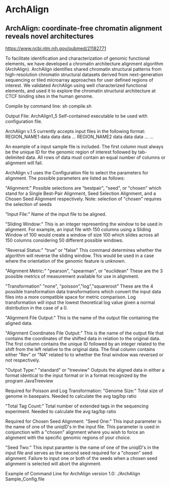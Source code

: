 # ArchAlign
## ArchAlign: coordinate-free chromatin alignment reveals novel architectures

https://www.ncbi.nlm.nih.gov/pubmed/21182771

To facilitate identification and characterization of genomic functional elements, we have developed a chromatin architecture alignment algorithm (ArchAlign). ArchAlign identifies shared chromatin structural patterns from high-resolution chromatin structural datasets derived from next-generation sequencing or tiled microarray approaches for user defined regions of interest. We validated ArchAlign using well characterized functional elements, and used it to explore the chromatin structural architecture at CTCF binding sites in the human genome. 

Compile by command line:
sh compile.sh

Output File: ArchAlign1_5
Self-contained executable to be used with configuration file.

ArchAlign v.1.5 currently accepts input files in the following format:
REGION_NAME1	data	data	data	...
REGION_NAME2	data	data	data	...
...

An example of a input sample file is included. The first column must always be
the unique ID for the genomic region of interest followed by tab-delimited data.
All rows of data must contain an equal number of columns or alignment will fail.



ArchAlign v.1 uses the Configuration file to select the parameters for alignment.
The possible parameters are listed as follows:

"Alignment:"
Possible selections are "bestpair", "seed", or "chosen" which stand for a Single
Best-Pair Alignment, Seed Selection Alignment, and a Chosen Seed Alignment respectively.
Note: selection of "chosen" requires the selection of seeds

"Input File:"
Name of the input file to be aligned.

"Sliding Window:"
This is an integer representing the window to be used in alignment. For example,
an input file with 150 columns using a Sliding Window of 100 would create a window
of size 100 which slides across all 150 columns considering 50 different possible
windows.

"Reversal Status:"
"true" or "false" This command determines whether the algorithm will reverse the
sliding window. This would be used in a case where the orientation of the genomic
feature is unknown.

"Alignment Metric:"
"pearson", "spearman", or "euclidean" These are the 3 possible metrics of measurement
available for use in alignment.

"Transformation"
"none", "poisson","log","squareroot" These are the 4 possible transformation data transformations
which convert the input data files into a more compatible space for metric comparison. Log transformation
will input the lowest theoretical log value given a normal distribution in the case of a 0.

"Alignment File Output:"
This is the name of the output file containing the aligned data.

"Alignment Coordinates File Output:"
This is the name of the output file that contains the coordinates of the shifted data
in relation to the original data. The first column contains the unique ID followed by
an integer related to the shift from the left relative to the original data. The final
column contains either "Rev" or "NA" related to to whether the final window was reversed
or not respectively.

"Output Type:"
"standard" or "treeview" Outputs the aligned data in either a format identical to the input format or
in a format recognized by the program JavaTreeview

Required for Poisson and Log Transformation:
"Genome Size:"
Total size of genome in basepairs. Needed to calculate the avg tag/bp ratio

"Total Tag Count:"
Total number of extended tags in the sequencing experiment. Needed to calculate the avg tag/bp ratio

Required for Chosen Seed Alignment:
"Seed One:"
This input parameter is the name of one of the uniqID's in the input file. This parameter
is used in conjunction with a "chosen" alignment where you wish to force an alignment
with the specific genomic regions of your choice.

"Seed Two:"
This input paramter is the name of one of the uniqID's in the input file and serves as the
second seed required for a "chosen" seed alignment. Failure to input one or both of the seeds
when a chosen seed alignment is selected will abort the alignment.



Example of Command Line for ArchAlign version 1.0:
./ArchAlign Sample_Config.file
